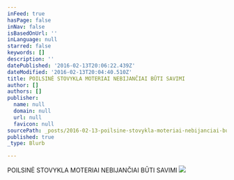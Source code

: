 ```yaml
---
inFeed: true
hasPage: false
inNav: false
isBasedOnUrl: ''
inLanguage: null
starred: false
keywords: []
description: ''
datePublished: '2016-02-13T20:06:22.439Z'
dateModified: '2016-02-13T20:04:40.510Z'
title: POILSINĖ STOVYKLA MOTERIAI NEBIJANČIAI BŪTI SAVIMI
author: []
authors: []
publisher:
  name: null
  domain: null
  url: null
  favicon: null
sourcePath: _posts/2016-02-13-poilsine-stovykla-moteriai-nebijanciai-buti-savimi.md
published: true
_type: Blurb

---
```

POILSINĖ STOVYKLA MOTERIAI NEBIJANČIAI BŪTI SAVIMI
![](https://the-grid-user-content.s3-us-west-2.amazonaws.com/bcd70177-8d38-4018-a030-6e8183dec031.jpg)